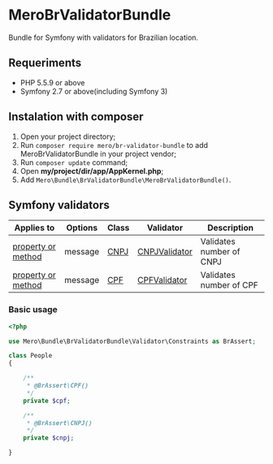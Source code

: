 MeroBrValidatorBundle
=====================

Bundle for Symfony with validators for Brazilian location.

Requeriments
------------

- PHP 5.5.9 or above
- Symfony 2.7 or above(including Symfony 3)

Instalation with composer
-------------------------

1. Open your project directory;
2. Run `composer require mero/br-validator-bundle` to add MeroBrValidatorBundle in your project vendor;
3. Run `composer update` command;
4. Open **my/project/dir/app/AppKernel.php**;
6. Add `Mero\Bundle\BrValidatorBundle\MeroBrValidatorBundle()`.

Symfony validators
------------------

| Applies to         | Options | Class | Validator | Description |
| -------------------| ------- | ----- | --------- | ----------- |
| [property or method](http://symfony.com/doc/current/book/validation.html#validation-property-target) | message | [CNPJ](https://github.com/merorafael/MeroBrValidatorBundle/blob/master/Validator/Constraints/CNPJ.php) | [CNPJValidator](https://github.com/merorafael/MeroBrValidatorBundle/blob/master/Validator/Constraints/CNPJValidator.php)  | Validates number of CNPJ |
| [property or method](http://symfony.com/doc/current/book/validation.html#validation-property-target) | message | [CPF](https://github.com/merorafael/MeroBrValidatorBundle/blob/master/Validator/Constraints/CPF.php)   | [CPFValidator](https://github.com/merorafael/MeroBrValidatorBundle/blob/master/Validator/Constraints/CPFValidator.php)    | Validates number of CPF  |

### Basic usage

```php
<?php

use Mero\Bundle\BrValidatorBundle\Validator\Constraints as BrAssert;

class People
{

    /**
     * @BrAssert\CPF()
     */
    private $cpf;

    /**
     * @BrAssert\CNPJ()
     */
    private $cnpj;

}
```
